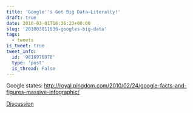 ```yaml
---
title: 'Google''s Got Big Data—Literally!'
draft: true
date: 2010-03-01T16:36:23+00:00
slug: '201003011636-googles-big-data'
tags:
  - tweets
is_tweet: true
tweet_info:
  id: '9816976978'
  type: 'post'
  is_thread: False
---
```




Google states: http://royal.pingdom.com/2010/02/24/google-facts-and-figures-massive-infographic/

[Discussion](https://x.com/sytelus/status/9816976978)
